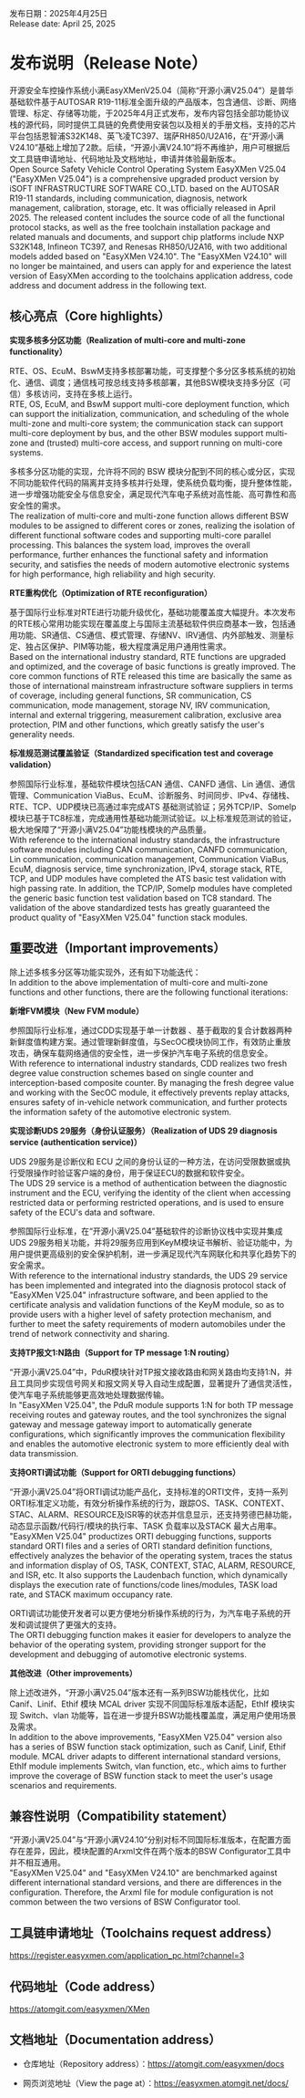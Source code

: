 发布日期：2025年4月25日  
Release date: April 25, 2025

# **发布说明（Release Note）**

开源安全车控操作系统小满EasyXMenV25.04（简称“开源小满V25.04”）是普华基础软件基于AUTOSAR R19-11标准全面升级的产品版本，包含通信、诊断、网络管理、标定、存储等功能，于2025年4月正式发布，发布内容包括全部功能协议栈的源代码，同时提供工具链的免费使用安装包以及相关的手册文档，支持的芯片平台包括恩智浦S32K148、英飞凌TC397、瑞萨RH850/U2A16，在“开源小满V24.10”基础上增加了2款。后续，“开源小满V24.10”将不再维护，用户可根据后文工具链申请地址、代码地址及文档地址，申请并体验最新版本。  
Open Source Safety Vehicle Control Operating System EasyXMen V25.04 ("EasyXMen V25.04") is a comprehensive upgraded product version by iSOFT INFRASTRUCTURE SOFTWARE CO.,LTD. based on the AUTOSAR R19-11 standards, including communication, diagnosis, network management, calibration, storage, etc. It was officially released in April 2025. The released content includes the source code of all the functional protocol stacks, as well as the free toolchain installation package and related manuals and documents, and support chip platforms include NXP S32K148, Infineon TC397, and Renesas RH850/U2A16, with two additional models added based on "EasyXMen V24.10". The "EasyXMen V24.10" will no longer be maintained, and users can apply for and experience the latest version of EasyXMen according to the toolchains application address, code address and document address in the following text.

## **核心亮点（Core highlights）**

**实现多核多分区功能（Realization of multi-core and multi-zone functionality）**

RTE、OS、EcuM、BswM支持多核部署功能，可支撑整个多分区多核系统的初始化、通信、调度；通信栈可按总线支持多核部署，其他BSW模块支持多分区（可信）多核访问，支持在多核上运行。  
RTE, OS, EcuM, and BswM support multi-core deployment function, which can support the initialization, communication, and scheduling of the whole multi-zone and multi-core system; the communication stack can support multi-core deployment by bus, and the other BSW modules support multi-zone and (trusted) multi-core access, and support running on multi-core systems.

多核多分区功能的实现，允许将不同的 BSW 模块分配到不同的核心或分区，实现不同功能软件代码的隔离并支持多核并行处理，使系统负载均衡，提升整体性能，进一步增强功能安全与信息安全，满足现代汽车电子系统对高性能、高可靠性和高安全性的需求。  
The realization of multi-core and multi-zone function allows different BSW modules to be assigned to different cores or zones, realizing the isolation of different functional software codes and supporting multi-core parallel processing. This balances the system load, improves the overall performance, further enhances the functional safety and information security, and satisfies the needs of modern automotive electronic systems for high performance, high reliability and high security.

**RTE重构优化（Optimization of RTE reconfiguration）**

基于国际行业标准对RTE进行功能升级优化，基础功能覆盖度大幅提升。本次发布的RTE核心常用功能实现在覆盖度上与国际主流基础软件供应商基本一致，包括通用功能、SR通信、CS通信、模式管理、存储NV、IRV通信、内外部触发、测量标定、独占区保护、PIM等功能，极大程度满足用户通用性需求。  
Based on the international industry standard, RTE functions are upgraded and optimized, and the coverage of basic functions is greatly improved. The core common functions of RTE released this time are basically the same as those of international mainstream infrastructure software suppliers in terms of coverage, including general functions, SR communication, CS communication, mode management, storage NV, IRV communication, internal and external triggering, measurement calibration, exclusive area protection, PIM and other functions, which greatly satisfy the user's generality needs.

**标准规范测试覆盖验证（Standardized specification test and coverage validation）**

参照国际行业标准，基础软件模块包括CAN 通信、CANFD 通信、Lin 通信、通信管理、Communication ViaBus、EcuM、诊断服务、时间同步、IPv4、存储栈、RTE、TCP、UDP模块已高通过率完成ATS 基础测试验证；另外TCP/IP、SomeIp模块已基于TC8标准，完成通用性基础功能测试验证。以上标准规范测试的验证，极大地保障了“开源小满V25.04”功能栈模块的产品质量。  
With reference to the international industry standards, the infrastructure software modules including CAN communication, CANFD communication, Lin communication, communication management, Communication ViaBus, EcuM, diagnosis service, time synchronization, IPv4, storage stack, RTE, TCP, and UDP modules have completed the ATS basic test validation with high passing rate. In addition, the TCP/IP, SomeIp modules have completed the generic basic function test validation based on TC8 standard. The validation of the above standardized tests has greatly guaranteed the product quality of "EasyXMen V25.04" function stack modules.

## **重要改进（Important improvements）**

除上述多核多分区等功能实现外，还有如下功能迭代：  
In addition to the above implementation of multi-core and multi-zone functions and other functions, there are the following functional iterations:

**新增FVM模块（New FVM module）**

参照国际行业标准，通过CDD实现基于单一计数器 、基于截取的复合计数器两种新鲜度值构建方案。通过管理新鲜度值，与SecOC模块协同工作，有效防止重放攻击，确保车载网络通信的安全性，进一步保护汽车电子系统的信息安全。  
  With reference to international industry standards, CDD realizes two fresh degree value construction schemes based on single counter and interception-based composite counter. By managing the fresh degree value and working with the SecOC module, it effectively prevents replay attacks, ensures safety of in-vehicle network communication, and further protects the information safety of the automotive electronic system.

**实现诊断UDS 29服务（身份认证服务）（Realization of UDS 29 diagnosis service (authentication service)）**

UDS 29服务是诊断仪和 ECU 之间的身份认证的一种方法，在访问受限数据或执行受限操作时验证客户端的身份，用于保证ECU的数据和软件安全。  
The UDS 29 service is a method of authentication between the diagnostic instrument and the ECU, verifying the identity of the client when accessing restricted data or performing restricted operations, and is used to ensure safety of the ECU's data and software.

参照国际行业标准，在“开源小满V25.04”基础软件的诊断协议栈中实现并集成UDS 29服务相关功能，并将29服务应用到KeyM模块证书解析、验证功能中，为用户提供更高级别的安全保护机制，进一步满足现代汽车网联化和共享化趋势下的安全需求。  
With reference to the international industry standards, the UDS 29 service has been implemented and integrated  into the diagnosis protocol stack of "EasyXMen V25.04" infrastructure software, and been applied to the certificate analysis and validation functions of the KeyM module, so as to provide users with a higher level of safety protection mechanism, and further to meet the safety requirements of modern automobiles under the trend of network connectivity and sharing.

**支持TP报文1:N路由（Support for TP message 1:N routing）**

“开源小满V25.04”中，PduR模块针对TP报文接收路由和网关路由均支持1:N，并且工具同步实现信号网关和报文网关导入自动生成配置，显著提升了通信灵活性，使汽车电子系统能够更高效地处理数据传输。  
In "EasyXMen V25.04", the PduR module supports 1:N for both TP message receiving routes and gateway routes, and the tool synchronizes the signal gateway and message gateway import to automatically generate configurations, which significantly improves the communication flexibility and enables the automotive electronic system to more efficiently deal with data transmission.

**支持ORTI调试功能（Support for ORTI debugging functions）**

“开源小满V25.04”将ORTI调试功能产品化，支持标准的ORTI文件，支持一系列ORTI标准定义功能，有效分析操作系统的行为，跟踪OS、TASK、CONTEXT、STAC、ALARM、RESOURCE及ISR等的状态并信息显示，还支持劳德巴赫功能，动态显示函数/代码行/模块的执行率、TASK 负载率以及STACK 最大占用率。  
"EasyXMen V25.04" productizes ORTI debugging functions, supports standard ORTI files and a series of ORTI standard definition functions, effectively analyzes the behavior of the operating system, traces the status and information display of OS, TASK, CONTEXT, STAC, ALARM, RESOURCE, and ISR, etc. It also supports the  Laudenbach function, which dynamically displays the execution rate of functions/code lines/modules, TASK load rate, and STACK maximum occupancy rate.

ORTI调试功能使开发者可以更方便地分析操作系统的行为，为汽车电子系统的开发和调试提供了更强大的支持。  
The ORTI debugging function makes it easier for developers to analyze the behavior of the operating system, providing stronger support for the development and debugging of automotive electronic systems.

**其他改进（Other improvements）**

除上述改进外，“开源小满V25.04”版本还有一系列BSW功能栈优化，比如Canif、Linif、Ethif 模块 MCAL driver 实现不同国际标准版本适配，EthIf 模块实现 Switch、vlan 功能等，旨在进一步提升BSW功能栈覆盖度，满足用户使用场景及需求。  
In addition to the above improvements, "EasyXMen V25.04" version also has a series of BSW function stack optimization, such as Canif, Linif, Ethif module. MCAL driver adapts to different international standard versions, EthIf module implements Switch, vlan function, etc., which aims to further improve the coverage of BSW function stack to meet the user's usage scenarios and requirements. 

## **兼容性说明（Compatibility statement）**

“开源小满V25.04”与“开源小满V24.10”分别对标不同国际标准版本，在配置方面存在差异，因此，模块配置的Arxml文件在两个版本的BSW Configurator工具中并不相互通用。  
"EasyXMen V25.04" and "EasyXMen V24.10" are benchmarked against different international standard versions, and there are differences in the configuration. Therefore, the Arxml file for module configuration is not common between the two versions of BSW Configurator tool.

## **工具链申请地址（Toolchains request address）**

https://register.easyxmen.com/application_pc.html?channel=3

## **代码地址（Code address）**

https://atomgit.com/easyxmen/XMen

## **文档地址（Documentation address）**

+ 仓库地址（Repository address）：https://atomgit.com/easyxmen/docs 

+ 网页浏览地址（View the page at）：https://easyxmen.atomgit.net/docs/

